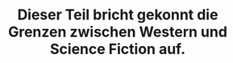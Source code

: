 ---
rating: 5
title: "Dieser Teil bricht gekonnt die Grenzen zwischen Western und Science Fiction auf."
---